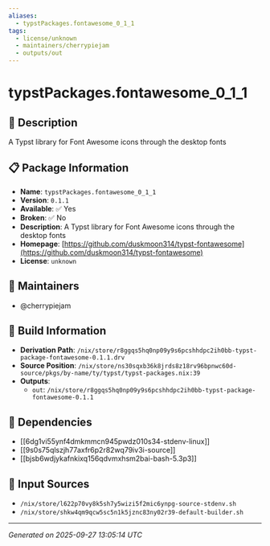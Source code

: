 ```yaml
---
aliases:
  - typstPackages.fontawesome_0_1_1
tags:
  - license/unknown
  - maintainers/cherrypiejam
  - outputs/out
---
```


# typstPackages.fontawesome_0_1_1

## 📝 Description

A Typst library for Font Awesome icons through the desktop fonts

## 📋 Package Information

- **Name**: `typstPackages.fontawesome_0_1_1`
- **Version**: `0.1.1`
- **Available**: ✅ Yes
- **Broken**: ✅ No
- **Description**: A Typst library for Font Awesome icons through the desktop fonts
- **Homepage**: [https://github.com/duskmoon314/typst-fontawesome](https://github.com/duskmoon314/typst-fontawesome)
- **License**: `unknown`
## 👥 Maintainers

- @cherrypiejam


## 🔧 Build Information

- **Derivation Path**: `/nix/store/r8ggqs5hq0np09y9s6pcshhdpc2ih0bb-typst-package-fontawesome-0.1.1.drv`
- **Source Position**: `/nix/store/ns30sqxb36k8jrds8z18rv96bpnwc60d-source/pkgs/by-name/ty/typst/typst-packages.nix:39`
- **Outputs**:
  - `out`:  `/nix/store/r8ggqs5hq0np09y9s6pcshhdpc2ih0bb-typst-package-fontawesome-0.1.1`

## 🔗 Dependencies

- [[6dg1vi55ynf4dmkmmcn945pwdz010s34-stdenv-linux]]
- [[9s0s75qlszjh77axfr6p2r82wq79iv3i-source]]
- [[bjsb6wdjykafnkixq156qdvmxhsm2bai-bash-5.3p3]]

## 📁 Input Sources

- `/nix/store/l622p70vy8k5sh7y5wizi5f2mic6ynpg-source-stdenv.sh`
- `/nix/store/shkw4qm9qcw5sc5n1k5jznc83ny02r39-default-builder.sh`

---
*Generated on 2025-09-27 13:05:14 UTC*

